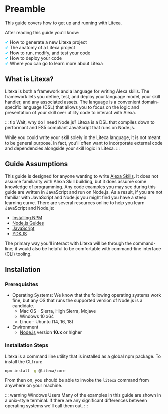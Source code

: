 
# Preamble

This guide covers how to get up and running with Litexa.

After reading this guide you'll know:

<span style="color:#00caff; font-family:Helvetica,sans-serif">&#10004;</span> How to generate a new Litexa project<br/>
<span style="color:#00caff;font-family:Helvetica,sans-serif">&#10004;</span> The anatomy of a Litexa project<br/>
<span style="color:#00caff;font-family:Helvetica,sans-serif">&#10004;</span> How to run, modify, and test your code<br/>
<span style="color:#00caff;font-family:Helvetica,sans-serif">&#10004;</span> How to deploy your code<br/>
<span style="color:#00caff;font-family:Helvetica,sans-serif">&#10004;</span> Where you can go to learn more about Litexa<br/>




## What is Litexa?

Litexa is both a framework and a language for writing Alexa skills. The framework lets you define, test, and deploy your
language model, your skill handler, and any associated assets. The language is a convenient domain-specific language (DSL)
that allows you to focus on the logic and presentation of your skill over utility code to interact with Alexa.

::: tip Wait, why do I need Node.js?
Litexa is a DSL that compiles down to performant and ES5 compliant JavaScript that runs on Node.js.

While you could write your skill solely in the Litexa language, it is not meant to be general purpose. In fact, you'll
often want to incorporate external code and dependencies alongside your skill logic in Litexa.
:::



## Guide Assumptions

This guide is designed for anyone wanting to write [Alexa
Skills](https://developer.amazon.com/alexa-skills-kit). It does not assume familiarity with Alexa
Skill building, but it does assume some knowledge of programming. Any code examples you may see
during this guide are written in JavaScript and run on Node.js. As a result, if you are not familiar
with JavaScript and Node.js you might find you have a steep learning curve. There are several
resources online to help you learn JavaScript and Node.js:

* [Installing NPM](https://docs.npmjs.com/downloading-and-installing-node-js-and-npm)
* [Node.js Guides](https://nodejs.org/en/docs/guides/)
* [JavaScript](https://javascript.info/)
* [YDKJS](https://github.com/getify/You-Dont-Know-JS)

The primary way you'll interact with Litexa will be through the command-line; it would also
be helpful to be comfortable with command-line interface (CLI) tooling.




## Installation

### Prerequisites

* Operating Systems: We know that the following operating
  systems work fine, but any OS that runs the supported
  version of Node.js is a candidate.
  * Mac OS - Sierra, High Sierra, Mojave
  * Windows 10 x64
  * Linux - Ubuntu (14, 16, 18)
* Environment
  * [Node.js](https://nodejs.org/) version <strong>10.x</strong> or higher

### Installation Steps

Litexa is a command line utility that is installed as a global npm package.
To install the CLI run:

```bash
npm install -g @litexa/core
```

From then on, you should be able to invoke the `litexa` command from anywhere on your machine.

::: warning Windows Users
Many of the examples in this guide are shown in a unix-style terminal. If there are any significant
differences between operating systems we'll call them out.
:::


